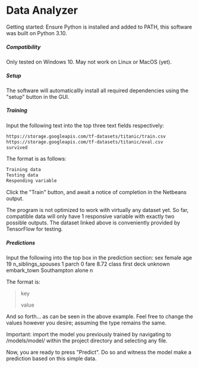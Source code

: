# Data Analyzer

Getting started:
Ensure Python is installed and added to PATH, this software was built on Python 3.10.

##### Compatibility
Only tested on Windows 10. May not work on Linux or MacOS (yet).

##### Setup
The software will automaticallly install all required dependencies using the "setup" button in the GUI.

##### Training
Input the following text into the top three text fields respectively:

```sh
https://storage.googleapis.com/tf-datasets/titanic/train.csv
https://storage.googleapis.com/tf-datasets/titanic/eval.csv
survived
```
The format is as follows:
```sh
Training data
Testing data
Responding variable
```
Click the "Train" button, and await a notice of completion in the Netbeans output.

The program is not optimized to work with virtually any dataset yet. So far, compatible data will only have 1 responsive variable with exactly two possible outputs. The dataset linked above is conveniently provided by TensorFlow for testing.

##### Predictions
Input the following into the top box in the prediction section:
sex
female
age 
19
n_siblings_spouses 
1
parch 
0
fare
8.72
class
first
deck
unknown
embark_town
Southampton
alone
n

The format is:
> key
> 
> value
> 
And so forth... as can be seen in the above example. Feel free to change the values however you desire; assuming the type remains the same.

Important: import the model you previously trained by navigating to /models/model/ within the project directory and selecting any file.

Now, you are ready to press "Predict". Do so and witness the model make a prediction based on this simple data.
